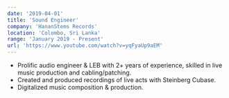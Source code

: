 ```yaml
---
date: '2019-04-01'
title: 'Sound Engineer'
company: 'HananStems Records'
location: 'Colombo, Sri Lanka'
range: 'January 2019 - Present'
url: 'https://www.youtube.com/watch?v=yqFyaUp9aEM'
---
```


- Prolific audio engineer & LEB with 2+ years of experience, skilled in live music production and cabling/patching.
- Created and produced recordings of live acts with Steinberg Cubase.
- Digitalized music composition & production.
